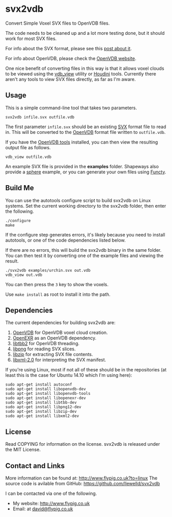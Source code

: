 # svx2vdb

Convert Simple Voxel SVX files to OpenVDB files.

The code needs to be cleaned up and a lot more testing done, but it should work for most SVX files.

For info about the SVX format, please see this [post about it](http://abfab3d.com/svx-format/).

For info about OpenVDB, please check the [OpenVDB website](http://www.openvdb.org/).

One nice benefit of converting files in this way is that it allows voxel clouds to be viewed using the [vdb_view](http://www.openvdb.org/download/) utility or [Houdini](http://www.sidefx.com/) tools. Currently there aren't any tools to view SVX files directly, as far as I'm aware.

## Usage

This is a simple command-line tool that takes two parameters.
```
svx2vdb infile.svx outfile.vdb
```
The first parameter `infile.svx` should be an existing [SVX](http://abfab3d.com/svx-format/) format file to read in. This will be converted to the [OpenVDB](http://www.openvdb.org/) format file written to `outfile.vdb`.

If you have the [OpenVDB tools](http://www.openvdb.org/download/) installed, you can then view the resulting output file as follows.
```
vdb_view outfile.vdb
```
An example SVX file is provided in the **examples** folder. Shapeways also provide a [sphere](http://shapeways.com/rrstatic/files/sphere.svx) example, or you can generate your own files using [Functy](http://functy.sourceforge.net/).

## Build Me

You can use the autotools configure script to build svx2vdb on Linux systems. Set the current working directory to the svx2vdb folder, then enter the following.
```
./configure
make
```
If the configure step generates errors, it's likely because you need to install autotools, or one of the code dependencies listed below.

If there are no errors, this will build the svx2vdb binary in the same folder. You can then test it by converting one of the example files and viewing the result.
```
./svx2vdb examples/urchin.svx out.vdb
vdb_view out.vdb
```
You can then press the `3` key to show the voxels.

Use `make install` as root to install it into the path.

## Dependencies

The current dependencies for building svx2vdb are:

1. [OpenVDB](http://www.openvdb.org/) for OpenVDB voxel cloud creation.
1. [OpenEXR](http://www.openexr.com/) as an OpenVDB dependency.
1. [libtbb2](https://www.threadingbuildingblocks.org/) for OpenVDB threading.
1. [libpng](http://libpng.org/pub/png/libpng.html) for reading SVX slices.
1. [libzip](http://www.nih.at/libzip/) for extracting SVX file contents.
1. [libxml-2.0](http://xmlsoft.org/index.html) for interpreting  the SVX manifest.

If you're using Linux, most if not all of these should be in the repositories (at least this is the case for Ubuntu 14.10 which I'm using here):

```
sudo apt-get install autoconf
sudo apt-get install libopenvdb-dev
sudo apt-get install libopenvdb-tools
sudo apt-get install libopenexr-dev
sudo apt-get install libtbb-dev
sudo apt-get install libpng12-dev
sudo apt-get install libzip-dev
sudo apt-get install libxml2-dev
```

## License

Read COPYING for information on the license. svx2vdb is released under the MIT License.

## Contact and Links

More information can be found at: http://www.flypig.co.uk?to=linux
The source code is avilable from GitHub: https://github.com/llewelld/svx2vdb

I can be contacted via one of the following.

 * My website: http://www.flypig.co.uk
 * Email: at david@flypig.co.uk

